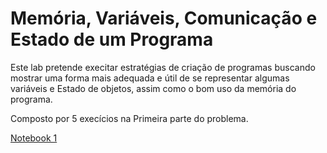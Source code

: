 # Memória, Variáveis, Comunicação e Estado de um Programa

Este lab pretende execitar estratégias de criação de programas buscando mostrar uma forma mais adequada e útil de se representar algumas variáveis e Estado de objetos, assim como o bom uso da memória do programa.

Composto por 5 execícios na Primeira parte do problema.

[Notebook 1](/notebook/emprestimo01-ra231391.ipynb)
